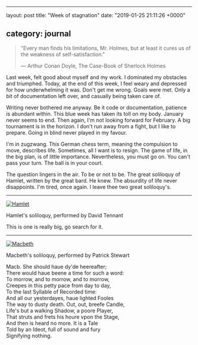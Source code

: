 * * *

layout: post
title: "Week of stagnation"
date: "2019-01-25 21:11:26 +0000"

## category: journal

> "Every man finds his limitations, Mr. Holmes, but at least it cures us of the
> weakness of self-satisfaction."
>
> ― Arthur Conan Doyle, The Case-Book of Sherlock Holmes

Last week, felt good about myself and my work. I dominated my obstacles and
triumphed. Today, at the end of this week, I feel weary and depressed for how
underwhelming it was. Don't get me wrong. Goals were met. Only a bit of
documentation left over, and casually being taken care of.

Writing never bothered me anyway. Be it code or documentation, patience is
abundant within. This blue week has taken its toll on my body. January never
seems to end. Then again, I'm not looking forward for February. A big tournament
is in the horizon. I don't run away from a fight, but I like to prepare. Going
in blind never played in my favour.

I'm in zugzwang. This German chess term, meaning the compulsion to move,
describes life. Sometimes, all I want is to resign. The game of life, in the big
plan, is of little importance. Nevertheless, you must go on. You can't pass your
turn. The ball is in your court.

The question lingers in the air. To be or not to be. The great soliloquy of
Hamlet, written by the great bard. He knew. The absurdity of life never
disappoints. I'm tired, once again. I leave thee two great soliloquy's.

* * *

[![Hamlet][Hamlet-image]][Hamlet-link]

Hamlet's soliloquy, performed by David Tennant

This is one is really big, go search for it.

* * *

[![Macbeth][Macbeth-image]][Macbeth-link]

Macbeth's soliloquy, performed by Patrick Stewart

   Macb. She should haue dy'de heereafter;  
There would haue beene a time for such a word:  
To morrow, and to morrow, and to morrow,  
Creepes in this petty pace from day to day,  
To the last Syllable of Recorded time:  
And all our yesterdayes, haue lighted Fooles  
The way to dusty death. Out, out, breefe Candle,  
Life's but a walking Shadow, a poore Player,  
That struts and frets his houre vpon the Stage,  
And then is heard no more. It is a Tale  
Told by an Ideot, full of sound and fury  
Signifying nothing.

[Hamlet-image]: https://img.youtube.com/vi/xYZHb2xo0OI/0.jpg

[Hamlet-link]: https://youtu.be/xYZHb2xo0OI

[Macbeth-image]: https://img.youtube.com/vi/HZnaXDRwu84/0.jpg

[Macbeth-link]: https://youtu.be/HZnaXDRwu84
